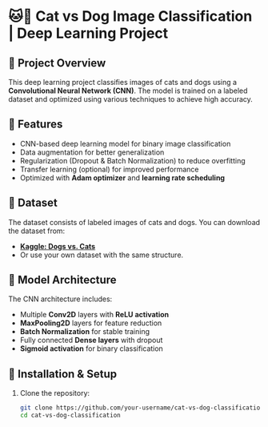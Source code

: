 # 🐱🐶 Cat vs Dog Image Classification | Deep Learning Project

## 📌 Project Overview
This deep learning project classifies images of cats and dogs using a **Convolutional Neural Network (CNN)**. The model is trained on a labeled dataset and optimized using various techniques to achieve high accuracy.

## 🚀 Features
- CNN-based deep learning model for binary image classification
- Data augmentation for better generalization
- Regularization (Dropout & Batch Normalization) to reduce overfitting
- Transfer learning (optional) for improved performance
- Optimized with **Adam optimizer** and **learning rate scheduling**

## 📂 Dataset
The dataset consists of labeled images of cats and dogs. You can download the dataset from:
- **[Kaggle: Dogs vs. Cats](https://www.kaggle.com/c/dogs-vs-cats/data)**
- Or use your own dataset with the same structure.

## 📜 Model Architecture
The CNN architecture includes:
- Multiple **Conv2D** layers with **ReLU activation**
- **MaxPooling2D** layers for feature reduction
- **Batch Normalization** for stable training
- Fully connected **Dense layers** with dropout
- **Sigmoid activation** for binary classification

## 🔧 Installation & Setup
1. Clone the repository:
   ```bash
   git clone https://github.com/your-username/cat-vs-dog-classification.git
   cd cat-vs-dog-classification
